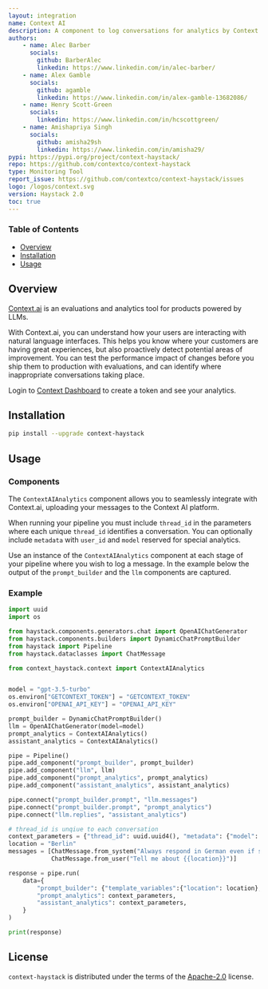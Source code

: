 ```yaml
---
layout: integration
name: Context AI
description: A component to log conversations for analytics by Context.ai - built for Haystack 2.0.
authors:
    - name: Alec Barber
      socials:
        github: BarberAlec
        linkedin: https://www.linkedin.com/in/alec-barber/
    - name: Alex Gamble
      socials:
        github: agamble
        linkedin: https://www.linkedin.com/in/alex-gamble-13682086/
    - name: Henry Scott-Green
      socials:
        linkedin: https://www.linkedin.com/in/hcscottgreen/
    - name: Amishapriya Singh
      socials:
        github: amisha29sh
        linkedin: https://www.linkedin.com/in/amisha29/
pypi: https://pypi.org/project/context-haystack/
repo: https://github.com/contextco/context-haystack
type: Monitoring Tool
report_issue: https://github.com/contextco/context-haystack/issues
logo: /logos/context.svg
version: Haystack 2.0
toc: true
---
```

### **Table of Contents**
- [Overview](#overview)
- [Installation](#installation)
- [Usage](#usage)

## Overview
[Context.ai](https://context.ai)  is an evaluations and analytics tool for products powered by LLMs.

With Context.ai, you can understand how your users are interacting with natural language interfaces. This helps you know where your customers are having great experiences, but also proactively detect potential areas of improvement. You can test the performance impact of changes before you ship them to production with evaluations, and can identify where inappropriate conversations taking place.

Login to [Context Dashboard](https://with.context.ai) to create a token and see your analytics.

## Installation

```bash
pip install --upgrade context-haystack
```

## Usage
### Components
The `ContextAIAnalytics` component allows you to seamlessly integrate with Context.ai, uploading your messages to the Context AI platform.

When running your pipeline you must include `thread_id` in the parameters where each unique `thread_id` identifies a conversation. You can optionally include `metadata` with `user_id` and `model` reserved for special analytics. 

Use an instance of the `ContextAIAnalytics` component at each stage of your pipeline where you wish to log a message. In the example below the output of the `prompt_builder` and the `llm` components are captured.

### Example
```python
import uuid
import os

from haystack.components.generators.chat import OpenAIChatGenerator
from haystack.components.builders import DynamicChatPromptBuilder
from haystack import Pipeline
from haystack.dataclasses import ChatMessage

from context_haystack.context import ContextAIAnalytics


model = "gpt-3.5-turbo"
os.environ["GETCONTEXT_TOKEN"] = "GETCONTEXT_TOKEN"
os.environ["OPENAI_API_KEY"] = "OPENAI_API_KEY"

prompt_builder = DynamicChatPromptBuilder()
llm = OpenAIChatGenerator(model=model)
prompt_analytics = ContextAIAnalytics()
assistant_analytics = ContextAIAnalytics()

pipe = Pipeline()
pipe.add_component("prompt_builder", prompt_builder)
pipe.add_component("llm", llm)
pipe.add_component("prompt_analytics", prompt_analytics)
pipe.add_component("assistant_analytics", assistant_analytics)

pipe.connect("prompt_builder.prompt", "llm.messages")
pipe.connect("prompt_builder.prompt", "prompt_analytics")
pipe.connect("llm.replies", "assistant_analytics")

# thread_id is unqiue to each conversation
context_parameters = {"thread_id": uuid.uuid4(), "metadata": {"model": model, "user_id": "1234"}}
location = "Berlin"
messages = [ChatMessage.from_system("Always respond in German even if some input data is in other languages."),
            ChatMessage.from_user("Tell me about {{location}}")]

response = pipe.run(
    data={
        "prompt_builder": {"template_variables":{"location": location}, "prompt_source": messages},
        "prompt_analytics": context_parameters,
        "assistant_analytics": context_parameters,
    }
)

print(response)
```


## License
`context-haystack` is distributed under the terms of the [Apache-2.0](https://spdx.org/licenses/Apache-2.0.html) license.
